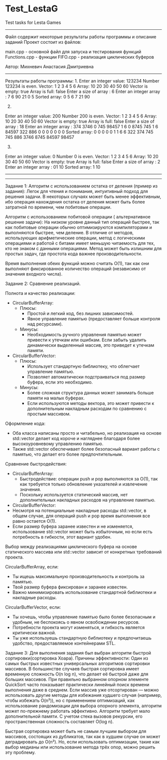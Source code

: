 # Test_LestaG
 Test tasks for Lesta Games 
**********************************************************************

Файл содержит некоторые результаты работы программы и описание заданий
Проект состоит из файлов:

main.cpp - основной файл для запуска и тестирования функций
Functions.cpp - функции
FIFO.cpp - реализация циклических буферов

Автор: Михневич Анастасия Дмитриевна

**********************************************************************
Результаты работы программы:
1.
Enter an integer value:   123234
Number  123234  is even.
Vector: 
1
2
3
4
5
6
Array: 
10
20
30
40
50
60
Vector is empty: true
Array is full: false
Enter a size of array  :   6
Enter an integer array :   7 6 90 21 0 5
Sorted array: 0 5 6 7 21 90 

2.
Enter an integer value:   200
Number  200  is even.
Vector: 
1
2
3
4
5
6
Array: 
10
20
30
40
50
60
Vector is empty: true
Array is full: false
Enter a size of array  :   18
Enter an integer array :   374 3746 0 745 98457 1 6 0
8745 745 1 6 84597 322 886 0 0 0 0 0 0 0 
Sorted array: 0 0 0 0 0 1 1 6 6 322 374 745 745 886 3746 8745 84597 98457 

3.
Enter an integer value:   0
Number  0  is even.
Vector: 
1
2
3
4
5
6
Array: 
10
20
30
40
50
60
Vector is empty: true
Array is full: false
Enter a size of array  :   2
Enter an integer array :   01 10
Sorted array: 1 10 
**********************************
**********************************

Задание 1: 
  Алгоритм с использованием остатка от деления (пример из задания):
       Легок для чтения и понимания, интуитивный подход для решения задачи.
       В некоторых случаях может быть менее эффективным, ибо операция нахождения остатка от деления
      может быть более затратной по времени, чем побитовые операции.

  Алгоритм с использованием побитовой операции ( альтернативное решение задачи):
       На низком уровне данный тип операций быстрее, так как побитовые операции обычно оптимизируются компиляторами
      и выполняются быстрее, чем деление.
       В отличие от методов, использующих арифметические операции, метод с логическими операциями и работой с битами имеет
      меньшую читаемость для тех, кто не знаком с данными операциями.
       Метод может быть излишним для простых задач, где простота кода важнее производительности.

  Время выполнения обеих функций можно считать O(1), так как они выполняют фиксированное количество операций (независимо от значения входного числа).

Задание 2:
Сравнение реализаций.

 Полнота и качество реализации:

- CircularBufferArray:
  - Плюсы:
    - Простой и легкий код, без лишних зависимостей.
    - Явное управление памятью (предоставляет больше контроля над ресурсами).
  - Минусы:
    - Необходимость ручного управления памятью может привести к утечкам или ошибкам. Если забыть удалить динамически выделенный массив, это приведет к утечкам памяти.
- CircularBufferVector:
  - Плюсы:
    - Использует стандартную библиотеку, что облегчает управление памятью.
    - Позволяет автоматически подстраиваться под размер буфера, если это необходимо.
  - Минусы:
    - Более сложная структура данных может занимать больше памяти на малых буферах.
    - Если используются методы вектора, это может привести к дополнительным накладным расходам по сравнению с простым массивом.

 Оформление кода:

- Оба класса написаны просто и
читабельно, но реализация на основе std::vector делает код короче и нагляднее благодаря более высокоуровневому управлению памятью.
- Также std::vector обеспечивает более безопасный вариант работы с памятью, что делает его более предпочтительным.

 Сравнение быстродействия:

- CircularBufferArray:
  - Быстродействие: операции push и pop выполняются за O(1), так как требуется только обновление указателей и извлечение значения.
  - Поскольку используется статический массив, нет дополнительных накладных расходов на управление памятью.
 - CircularBufferVector:
  - Несмотря на потенциальные накладные расходы std::vector, в общем случае, для операций push и pop время выполнения все равно остается O(1).
  - Если размер буфера заранее известен и не изменяется, использование std::vector может быть избыточным, но если есть потребность в гибкости, этот вариант удобен.



Выбор между реализациями циклического буфера на основе статического массива
или std::vector зависит от конкретных требований проекта.

CircularBufferArray, если:
  - Ты ищешь максимальную производительность и контроль за памятью.
  - Твой размер буфера фиксирован и заранее известен.
  - Важно минимизировать использование стандартной библиотеки и накладные расходы.

CircularBufferVector, если:
  - Ты хочешь, чтобы управление памятью было более безопасным и удобным, не беспокоясь о явном освобождении ресурсов.
  - Потребности проекта могут изменяться, и гибкость является критически важной.
  - Ты уже используешь стандартную библиотеку и предпочитаешь удобство, предоставляемое контейнерами STL.


Задание 3:
 Для выполнения задания был выбран алгоритм быстрой сортировки(сортировка Хоара).
 Причины эффективности:
 Один из самых быстрых известных универсальных алгоритмов сортировки массивов.
 В большинстве случаев быстрая сортировка имеет временную сложность O(n log n), 
 что делает её быстрой даже для больших массивов.
 При правильно выбранном опорном элементе QuickSort часто показывает практически 
 линейный поиск времени выполнения даже в среднем.
 Если массив уже отсортирован — можно использовать другие методы для 
 избежания худшего случая (например, чтобы избежать O(n²)),
 но с применением оптимизаций, как использование рандомизации для выбора опорного элемента, 
 алгоритм может по-прежнему работать эффективно.
 Алгоритм требует мало дополнительной памяти. 
 С учетом стека вызовов рекурсии, его пространственная сложность составляет O(log n).
 
 Быстрая сортировка может быть не самым лучшим выбором для массивов, 
 состоящих из дубликатов, так как в худшем случае он может деградировать до O(n²).
 Но, если использовать оптимизации, такие как выбор медианы или использование метода трёх опор, можно решить эту проблему.

